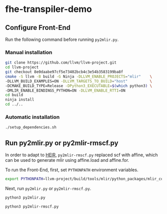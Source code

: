 # fhe-transpiler-demo

## Configure Front-End

Run the following command before running ```py2mlir.py```.

### Manual installation

```bash
git clone https://github.com/llvm/llvm-project.git
cd llvm-project
git checkout 8e0daabe97cf5e73402bcb4c3e54b3583199ba8f
cmake -S llvm -B build -G Ninja -DLLVM_ENABLE_PROJECTS="mlir"    \
-DLLVM_BUILD_EXAMPLES=ON -DLLVM_TARGETS_TO_BUILD="host"          \
-DCMAKE_BUILD_TYPE=Release -DPython3_EXECUTABLE=$(which python3) \
-DMLIR_ENABLE_BINDINGS_PYTHON=ON -DLLVM_ENABLE_RTTI=ON
cd build
ninja install
cd ../..
```

### Automatic installation

```bash
./setup_dependencies.sh
```

## Run py2mlir.py or py2mlir-rmscf.py
In order to adapt to [HEIR](https://github.com/heir-compiler/HEIR), ```py2mlir-rmscf.py``` replaced scf with affine, which can be used to generate mlir using affine.load and affine.for.

To run the Front-End, first, set ```PYTHONPATH``` environment variables.

```bash
export PYTHONPATH=llvm-project/build/tools/mlir/python_packages/mlir_core:${PYTHONPATH}
```

Next, run ```py2mlir.py``` or ```py2mlir-rmscf.py```.

```bash
python3 py2mlir.py
```
```bash
python3 py2mlir-rmscf.py
```
